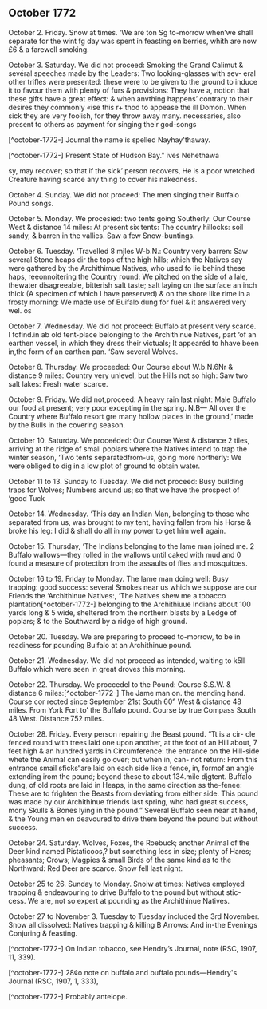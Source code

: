 ## October 1772

October 2. Friday. Snow at times. ‘We are ton Sg to-morrow when’we shall separate for the wint fg day was spent in feasting on berries, whith are now £6 & a farewell smoking.

October 3. Saturday. We did not proceed: Smoking the Grand Calimut & sevéral speeches made by the Leaders: Two looking-glasses with sev- eral other trifles were presented: these were to be given to the ground to induce it to favour them with plenty of furs & provisions: They have a, notion that these gifts have a great effect: & when anvthing happens’ contrary to their desires they commonly «ise this r+ thod to appease the ill Domon. When sick they are very foolish, for they throw away many. necessaries, also present to others as payment for singing their god-songs 

[^october-1772-] Journal the name is spelled Nayhay'thaway.

[^october-1772-] Present State of Hudson Bay." ives Nehethawa

sy, may recover; so that if the sick’ person recovers, He is a poor wretched Creature having scarce any thing to cover his nakedness.

October 4. Sunday. We did not proceed: The men singing their Buffalo Pound songs.

October 5. Monday. We procesied: two tents going Southerly: Our Course West & distance 14 miles: At present six tents: The country hillocks: soil sandy, & barren in the vallies. Saw a few Snow-buntings.

October 6. Tuesday. ‘Travelled 8 mjles W-b.N.: Country very barren: Saw several Stone heaps dir the tops of.the high hills; which the Natives say were gathered by the Archithimue Natives, who used fo lie behind these haps, reeonnoitering the Country round: We pitched on the side of a lale, thewater disagreeable, bitterish salt taste; salt laying on the surface an inch thick (A specimen of which I have preserved) & on the shore like rime in a frosty morning: We made use of Buifalo dung for fuel & it answered very wel. os 

October 7. Wednesday. We did not proceed: Buffalo at present very scarce. I fofind.in ab old tent-place belonging to the Archithinue Natives, part ‘of an earthen vessel, in which they dress their victuals; It appearéd to hhave been in,the form of an earthen pan. ‘Saw several Wolves.

October 8. Thursday. We proceeded: Our Course about W.b.N.6Nr & distance 9 miles: Country very unlevel, but the Hills not so high: Saw two salt lakes: Fresh water scarce.

October 9. Friday. We did not,proceed: A heavy rain last night: Male Buffalo our food at present; very poor excepting in the spring. N.B— All over the Country where Buffalo resort gre many hollow places in the ground,’ made by the Bulls in the covering season.

October 10. Saturday. We proceéded: Our Course West & distance 2 tiles, arriving at the ridge of small poplars where the Natives intend to trap the winter season, ‘Two tents separatedfrom-us, going more northerly: We were obliged to dig in a low plot of ground to obtain water.

October 11 to 13. Sunday to Tuesday. We did not proceed: Busy building traps for Wolves; Numbers around us; so that we have the prospect of ‘good Tuck

October 14. Wednesday. ‘This day an Indian Man, belonging to those who separated from us, was brought to my tent, having fallen from his Horse & broke his leg: I did & shall do all in my power to get him well again.

October 15. Thursday, ‘The Indians belonging to the lame man joined me. 2 Buffalo wallows—they rolled in the wallows until caked with mud and 0 found a measure of protection from the assaults of flies and mosquitoes.
 
October 16 to 19. Friday to Monday. The lame man doing well: Busy trapping: good success: several Smokes near us which we suppose are our Friends the ‘Archithinue Natives:, ‘The Natives shew me a tobacco plantation[^october-1772-] belonging to the Archithiuue Indians about 100 yards long & 5 wide, sheltered from the northern blasts by a Ledge of poplars; & to the Southward by a ridge of high ground.

October 20. Tuesday. We are preparing to proceed to-morrow, to be in readiness for pounding Buifalo at an Archithinue pound.

October 21. Wednesday. We did not proceed as intended, waiting to k5ll Buffalo which were seen in great droves this morning.

October 22. Thursday. We proccedel to the Pound: Course S.S.W. & distance 6 miles:[^october-1772-] The Jame man on. the mending hand. Course cor rected since September 21st South 60° West & distance 48 miles. From York Fort to’ the Buffalo pound. Course by true Compass South 48 West. Distance 752 miles.

October 28. Friday. Every person repairing the Beast pound. “Tt is a cir- cle fenced round with trees laid one upon another, at the foot of an Hill about, 7 feet high & an hundred yards in Circumference: the entrance on the Hill-side whete the Animal can easily go over; but when in, can- not return: From this entrance smail sficks“are laid on each side like a fence, in, formof an angle extending irom the pound; beyond these to about 134.mile djgtent. Buffalo dung, of old roots are laid in Heaps, in the same direction ss the-fenee: These are to frighten the Beasts from deviating from either side. This pound was made by our Archithinue friends last spring, who had great success, mony Skulls & Bones lying in the pound.” Several Buffalo seen near at hand, & the Young men en deavoured to drive them beyond the pound but without success.

October 24. Saturday. Wolves, Foxes, the Roebuck; another Animal of the Deer kind named  Pistaticoos,? but something less in size; plenty of Hares; pheasants; Crows; Magpies & small Birds of the same kind as to the Northward: Red Deer are scarce. Snow fell last night.

October 25 to 26. Sunday to Monday. Snoiw at times: Natives employed trapping & endeavouring to drive Buffalo to the pound but without stic- cess. We are, not so expert at pounding as the Archithinue Natives.

October 27 to November 3. Tuesday to Tuesday included the 3rd November. Snow all dissolved: Natives trapping & killing B Arrows: And in-the Evenings Conjuring & feasting.

[^october-1772-] On Indian tobacco, see Hendry’s Journal, note (RSC, 1907, 11, 339).

[^october-1772-] 28¢o note on buffalo and buffalo pounds—Hendry's Journal (RSC, 1907, 1, 333),

[^october-1772-] Probably antelope.      
